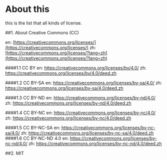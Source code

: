 # About this

this is the list that all kinds of license.

##1. About Creative Commons (CC)

en:
[https://creativecommons.org/licenses/](https://creativecommons.org/licenses/)
zh:
[https://creativecommons.org/licenses/?lang=zh](https://creativecommons.org/licenses/?lang=zh)

####1.1 CC BY
en:
https://creativecommons.org/licenses/by/4.0/
zh:
https://creativecommons.org/licenses/by/4.0/deed.zh

####1.2 CC BY-SA
en:
https://creativecommons.org/licenses/by-sa/4.0/
zh:
https://creativecommons.org/licenses/by-sa/4.0/deed.zh

####1.3 CC BY-ND
en:
https://creativecommons.org/licenses/by-nd/4.0/
zh:
https://creativecommons.org/licenses/by-nd/4.0/deed.zh

####1.4 CC BY-NC
en:
https://creativecommons.org/licenses/by-nc/4.0/
zh:
https://creativecommons.org/licenses/by-nc/4.0/deed.zh

####1.5 CC BY-NC-SA
en:
https://creativecommons.org/licenses/by-nc-sa/4.0/
zh:
https://creativecommons.org/licenses/by-nc-sa/4.0/deed.zh
####1.6 CC BY-NC-ND 4.0
en:
https://creativecommons.org/licenses/by-nc-nd/4.0/
zh:
https://creativecommons.org/licenses/by-nc-nd/4.0/deed.zh

##2. MIT











